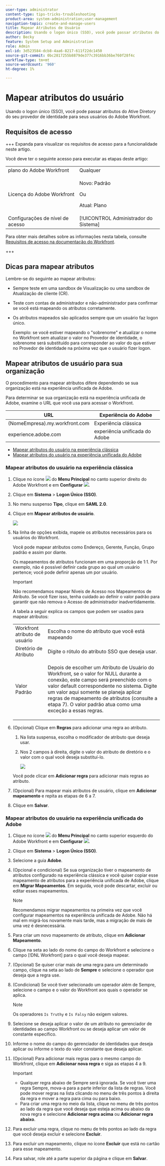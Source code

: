 ```yaml
---
user-type: administrator
content-type: tips-tricks-troubleshooting
product-area: system-administration;user-management
navigation-topic: create-and-manage-users
title: Mapear Atributos de Usuário
description: Usando o logon único (SSO), você pode passar atributos do Ative Diretory do seu provedor de identidade para seus usuários do Adobe Workfront.
author: Becky
feature: System Setup and Administration
role: Admin
exl-id: 3d523584-dcb8-4aa6-8217-611f22dc1450
source-git-commit: 0bc2817255b8879de377c3916bb36be760f28f4c
workflow-type: tm+mt
source-wordcount: '960'
ht-degree: 1%

---
```


# Mapear atributos do usuário

<!--Audited 2/2024-->

Usando o logon único (SSO), você pode passar atributos do Ative Diretory do seu provedor de identidade para seus usuários do Adobe Workfront.

## Requisitos de acesso

+++ Expanda para visualizar os requisitos de acesso para a funcionalidade neste artigo.

Você deve ter o seguinte acesso para executar as etapas deste artigo:

<table style="table-layout:auto"> 
 <col> 
 <col> 
 <tbody> 
  <tr> 
   <td role="rowheader">plano do Adobe Workfront</td> 
   <td>Qualquer</td> 
  </tr> 
  <tr> 
   <td role="rowheader">Licença do Adobe Workfront</td> 
   <td><p>Novo: Padrão</p><p>Ou</p><p>Atual: Plano</p></td> 
  </tr> 
  <tr> 
   <td role="rowheader">Configurações de nível de acesso</td> 
   <td>[!UICONTROL Administrador do Sistema]</td>
  </tr> 
 </tbody> 
</table>

Para obter mais detalhes sobre as informações nesta tabela, consulte [Requisitos de acesso na documentação do Workfront](/help/quicksilver/administration-and-setup/add-users/access-levels-and-object-permissions/access-level-requirements-in-documentation.md).

+++

## Dicas para mapear atributos

Lembre-se do seguinte ao mapear atributos:

* Sempre teste em uma sandbox de Visualização ou uma sandbox de Atualização de cliente (CR).
* Teste com contas de administrador e não-administrador para confirmar se você está mapeando os atributos corretamente.
* Os atributos mapeados são aplicados sempre que um usuário faz logon único.

  Exemplo: se você estiver mapeando o &quot;sobrenome&quot; e atualizar o nome no Workfront sem atualizar o valor no Provedor de identidade, o sobrenome será substituído para corresponder ao valor do que estiver no Provedor de identidade na próxima vez que o usuário fizer logon.

## Mapear atributos de usuário para sua organização

O procedimento para mapear atributos difere dependendo se sua organização está na experiência unificada de Adobe.

Para determinar se sua organização está na experiência unificada de Adobe, examine o URL que você usa para acessar o Workfront.

| URL | Experiência do Adobe |
|---|---|
| (NomeEmpresa).my.workfront.com | Experiência clássica |
| experience.adobe.com | experiência unificada do Adobe |

* [Mapear atributos do usuário na experiência clássica](#map-user-attributes-in-the-classic-experience)
* [Mapear atributos do usuário na experiência unificada do Adobe](#map-user-attributes-in-the-adobe-unified-experience)

### Mapear atributos do usuário na experiência clássica

1. Clique no ícone ![](assets/main-menu-icon.png) do **Menu Principal** no canto superior direito do Adobe Workfront e em **Configurar** ![](assets/gear-icon-settings.png).

1. Clique em **Sistema** > **Logon Único (SSO)**.

1. No menu suspenso **Tipo**, clique em **SAML 2.0**.

1. Clique em **Mapear atributos de usuário**.

   ![](assets/map-user-attributes.png)

1. Na linha de opções exibida, mapeie os atributos necessários para os usuários do Workfront.

   Você pode mapear atributos como Endereço, Gerente, Função, Grupo padrão e assim por diante.

   Os mapeamentos de atributos funcionam em uma proporção de 1:1. Por exemplo, não é possível definir cada grupo ao qual um usuário pertence; você pode definir apenas um por usuário.

   >[!IMPORTANT]
   >
   >Não recomendamos mapear Níveis de Acesso nos Mapeamentos de Atributo. Se você fizer isso, tenha cuidado ao definir o valor padrão para garantir que não remova o Acesso de administrador inadvertidamente.

   A tabela a seguir explica os campos que podem ser usados para mapear atributos:

   <table style="table-layout:auto"> 
    <col data-mc-conditions=""> 
    <col data-mc-conditions=""> 
    <tbody> 
     <tr> 
      <td role="rowheader">Workfront atributo de usuário</td> 
      <td>Escolha o nome do atributo que você está mapeando</td> 
     </tr> 
     <tr> 
      <td role="rowheader">Diretório de Atributo</td> 
      <td>Digite o rótulo do atributo SSO que deseja usar.</td> 
     </tr> 
     <tr> 
      <td role="rowheader">Valor Padrão</td> 
      <td> <p>Depois de escolher um Atributo de Usuário do Workfront, se o valor for NULL durante a conexão, este campo será preenchido com o valor default correspondente no sistema. Digite um valor aqui somente se planeja aplicar regras de mapeamento de atributos (consulte a etapa 7). O valor padrão atua como uma exceção a essas regras.</td> 
     </tr> 
    </tbody> 
   </table>

1. (Opcional) Clique em **Regras** para adicionar uma regra ao atributo.

   1. Na lista suspensa, escolha o modificador de atributo que deseja usar.
   1. Nos 2 campos à direita, digite o valor do atributo de diretório e o valor com o qual você deseja substituí-lo.

      ![](assets/rule-fields.png)

   Você pode clicar em **Adicionar regra** para adicionar mais regras ao atributo.

1. (Opcional) Para mapear mais atributos de usuário, clique em **Adicionar mapeamento** e repita as etapas de 6 a 7.
1. Clique em **Salvar**.

### Mapear atributos do usuário na experiência unificada do Adobe

1. Clique no ícone ![](assets/main-menu-left.png) do **Menu Principal** no canto superior esquerdo do Adobe Workfront e em **Configurar** ![](assets/gear-icon-settings.png).

1. Clique em **Sistema** > **Logon Único (SSO)**.

1. Selecione a guia **Adobe**.

1. (Opcional e condicional) Se sua organização tiver o mapeamento de atributos configurado na experiência clássica e você quiser copiar esse mapeamento de atributos para a experiência unificada de Adobe, clique em **Migrar Mapeamentos**. Em seguida, você pode descartar, excluir ou editar esses mapeamentos.

   >[!NOTE]
   >
   >Recomendamos migrar mapeamentos na primeira vez que você configurar mapeamentos na experiência unificada de Adobe. Não há mal em migrá-los novamente mais tarde, mas a migração de mais de uma vez é desnecessária.

1. Para criar um novo mapeamento de atributo, clique em **Adicionar Mapeamento**.

1. Clique na seta ao lado do nome do campo do Workfront e selecione o campo [!DNL Workfront] para o qual você deseja mapear.

1. (Opcional) Se quiser criar mais de uma regra para um determinado campo, clique na seta ao lado de **Sempre** e selecione o operador que deseja que a regra use.

1. (Condicional) Se você tiver selecionado um operador além de Sempre, selecione o campo e o valor do Workfront aos quais o operador se aplica.

   >[!NOTE]
   >
   >Os operadores `Is Truthy` e `Is Falsy` não exigem valores.

1. Selecione se deseja aplicar o valor de um atributo no gerenciador de identidades ao campo Workfront ou se deseja aplicar um valor de constante específico.

1. Informe o nome do campo do gerenciador de identidades que deseja aplicar ou informe o texto do valor constante que deseja aplicar.

1. (Opcional) Para adicionar mais regras para o mesmo campo do Workfront, clique em **Adicionar nova regra** e siga as etapas 4 a 9.

   >[!IMPORTANT]
   >
   > * Qualquer regra abaixo de Sempre será ignorada. Se você tiver uma regra Sempre, mova-a para a parte inferior da lista de regras. Você pode mover regras na lista clicando no menu de três pontos à direita da regra e mover a regra para cima ou para baixo.
   > * Para criar uma regra no meio da lista, clique no menu de três pontos ao lado da regra que você deseja que esteja acima ou abaixo da nova regra e selecione **Adicionar regra acima** ou **Adicionar regra abaixo**.

1. Para excluir uma regra, clique no menu de três pontos ao lado da regra que você deseja excluir e selecione **Excluir**.
1. Para excluir um mapeamento, clique no ícone **Excluir** que está no cartão para esse mapeamento.

1. Para salvar, role até a parte superior da página e clique em **Salvar**.


